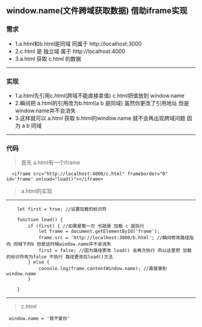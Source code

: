 ## window.name(文件跨域获取数据) 借助iframe实现

### 需求
- 1.a.html和b.html是同域 同属于 http://localhost:3000
- 2.c.html 是 独立域 属于 http://localhost:4000
- 3.a.html 获取 c.html 的数据
***
### 实现
- 1.a.html先引用c.html(跨域不能直接拿值) c.html把值放到 window.name
- 2.瞬间把 a.html的引用改为b.html(a b 是同域) 虽然你更改了引用地址 但是window.name并不会消失
- 3.这样就可以 a.html 获取 b.html的window.name 就不会再出现跨域问题 因为 a b 同域
***

### 代码
> 首先 a.html有一个iframe 
```
  <iframe src="http://localhost:4000/c.html" frameborder="0" id='frame' onload="load()"></iframe>
```
> a.html的实现
***
```
    let first = true; //设置加载的标识符

    function load() {
        if (first) { //如果是第一次 也就是 加载 c 就执行
            let frame = document.getElementById('frame');
            frame.src = 'http://localhost:3000/b.html'; //瞬间修改路径指向 同域下的b 但是这时候window.name并不会消失
            first = false; //因为路径更改 load() 会再次执行 所以这里把 加载的标识符改为false 不执行 路径更改后load()方法
        } else {
            console.log(frame.contentWindow.name); //直接拿到window.name
        }

    }
```
***
> c.html
```
 window.name = '我不爱你'
```

